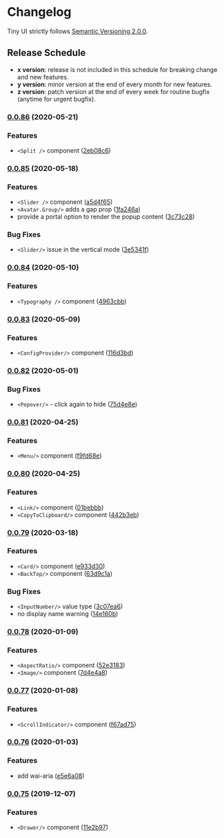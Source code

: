# Changelog

Tiny UI strictly follows [Semantic Versioning 2.0.0](https://semver.org/).

## Release Schedule
- **x version**: release is not included in this schedule for breaking change and new features.
- **y version**: minor version at the end of every month for new features.
- **z version**: patch version at the end of every week for routine bugfix (anytime for urgent bugfix).


### [0.0.86](https://github.com/wangdicoder/tiny-ui/compare/v0.0.85...v0.0.86) (2020-05-21)


### Features

* `<Split />` component ([2eb08c6](https://github.com/wangdicoder/tiny-ui/commit/2eb08c663e5a8b5eb7d82224d85042ab66ac2ef9))

### [0.0.85](https://github.com/wangdicoder/tiny-ui/compare/v0.0.84...v0.0.85) (2020-05-18)


### Features

* `<Slider />` component ([a5d4f65](https://github.com/wangdicoder/tiny-ui/commit/a5d4f6544494e9bd89bc8ca0de728fbc471b8fca))
* `<Avatar.Group/>` adds a gap prop ([1fa246a](https://github.com/wangdicoder/tiny-ui/commit/1fa246aa2129dc65de97feb8abaec523956c8973))
* provide a portal option to render the popup content ([3c73c28](https://github.com/wangdicoder/tiny-ui/commit/3c73c28142188008d4e8d87fa27a0b81b8f29845))


### Bug Fixes

* `<Slider/>` issue in the vertical mode ([3e5341f](https://github.com/wangdicoder/tiny-ui/commit/3e5341f19655d00650a73f5ac0caf8273b3ee389))

### [0.0.84](https://github.com/wangdicoder/tiny-ui/compare/v0.0.83...v0.0.84) (2020-05-10)


### Features

* `<Typography />` component ([4963cbb](https://github.com/wangdicoder/tiny-ui/commit/4963cbbef5d72f46806ef283a1181b83327501b4))

### [0.0.83](https://github.com/wangdicoder/tiny-ui/compare/v0.0.82...v0.0.83) (2020-05-09)


### Features

* `<ConfigProvider/>` component ([116d3bd](https://github.com/wangdicoder/tiny-ui/commit/116d3bdcdbdf58a6e3e30fc9b92f821a8a27307a))

### [0.0.82](https://github.com/wangdicoder/tiny-ui/compare/v0.0.81...v0.0.82) (2020-05-01)


### Bug Fixes

* `<Popover/>` - click again to hide ([75d4e8e](https://github.com/wangdicoder/tiny-ui/commit/75d4e8eadd3eeaff3157282883412d11cbe2a9f2))

### [0.0.81](https://github.com/wangdicoder/tiny-ui/compare/v0.0.80...v0.0.81) (2020-04-25)


### Features

* `<Menu/>` component ([f9fd68e](https://github.com/wangdicoder/tiny-ui/commit/f9fd68e738b20b8de953f4783c1cbe230c13052e))

### [0.0.80](https://github.com/wangdicoder/tiny-ui/compare/v0.0.79...v0.0.80) (2020-04-25)


### Features

* `<Link/>` component ([01bebbb](https://github.com/wangdicoder/tiny-ui/commit/01bebbb68e518321c5112bc133469dcd5aa915c2))
* `<CopyToClipboard/>` component ([442b3eb](https://github.com/wangdicoder/tiny-ui/commit/442b3eb0d3740ac92699b7c1e0f608bbdb932e5b))

### [0.0.79](https://github.com/wangdicoder/tiny-ui/compare/v0.0.78...v0.0.79) (2020-03-18)


### Features

* `<Card/>` component ([e933d30](https://github.com/wangdicoder/tiny-ui/commit/e933d309aa34c7d276054adef4d5b50eea5fba7b))
* `<BackTop/>` component ([63d9c1a](https://github.com/wangdicoder/tiny-ui/commit/63d9c1abdc01835d01c1935027e74b12877ae19d))


### Bug Fixes

* `<InputNumber/>` value type ([3c07ea6](https://github.com/wangdicoder/tiny-ui/commit/3c07ea692302f9dc2f59d729f2e58d943517a0ef))
* no display name warning ([14e160b](https://github.com/wangdicoder/tiny-ui/commit/14e160bbb61a3b57f127a5f6c81ac61d36e1ebb5))

### [0.0.78](https://github.com/wangdicoder/tiny-ui/compare/v0.0.77...v0.0.78) (2020-01-09)


### Features

* `<AspectRatio/>` component ([52e3183](https://github.com/wangdicoder/tiny-ui/commit/52e3183e27547c776146901bc252f9bd3002997b))
* `<Image/>` component ([7d4e4a8](https://github.com/wangdicoder/tiny-ui/commit/7d4e4a85f5f0719a96b882335f705cada6591848))

### [0.0.77](https://github.com/wangdicoder/tiny-ui/compare/v0.0.76...v0.0.77) (2020-01-08)


### Features

* `<ScrollIndicator/>` component ([f67ad75](https://github.com/wangdicoder/tiny-ui/commit/f67ad75a949f0f98f84e333c83330671681f2ce7))

### [0.0.76](https://github.com/wangdicoder/tiny-ui/compare/v0.0.75...v0.0.76) (2020-01-03)


### Features

* add wai-aria ([e5e6a08](https://github.com/wangdicoder/tiny-ui/commit/e5e6a08d14e919d232ea42cdc07471d79cf95b66))

### [0.0.75](https://github.com/wangdicoder/tiny-ui/compare/v0.0.71...v0.0.75) (2019-12-07)


### Features

* `<Drawer/>` component ([11e2b97](https://github.com/wangdicoder/tiny-ui/commit/11e2b9721fdd429b367b70a74a7989abc6cf8b7b))
